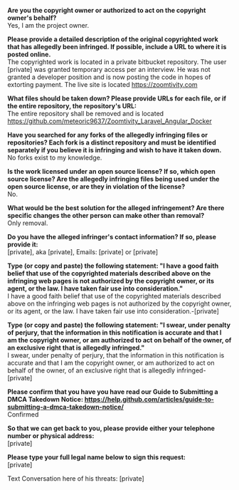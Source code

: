 **Are you the copyright owner or authorized to act on the copyright owner's behalf?**  
Yes, I am the project owner.  

**Please provide a detailed description of the original copyrighted work that has allegedly been infringed. If possible, include a URL to where it is posted online.**  
The copyrighted work is located in a private bitbucket repository. The user [private] was granted temporary access per an interview. He was not granted a developer position and is now posting the code in hopes of extorting payment. The live site is located https://zoomtivity.com  

**What files should be taken down? Please provide URLs for each file, or if the entire repository, the repository's URL:**  
The entire repository shall be removed and is located https://github.com/meteoric9637/Zoomtivity_Laravel_Angular_Docker  

**Have you searched for any forks of the allegedly infringing files or repositories? Each fork is a distinct repository and must be identified separately if you believe it is infringing and wish to have it taken down.**  
No forks exist to my knowledge.  

**Is the work licensed under an open source license? If so, which open source license? Are the allegedly infringing files being used under the open source license, or are they in violation of the license?**  
No.  

**What would be the best solution for the alleged infringement? Are there specific changes the other person can make other than removal?**  
Only removal.  
  
**Do you have the alleged infringer's contact information? If so, please provide it:**  
[private], aka [private], Emails: [private] or [private]

**Type (or copy and paste) the following statement: "I have a good faith belief that use of the copyrighted materials described above on the infringing web pages is not authorized by the copyright owner, or its agent, or the law. I have taken fair use into consideration."**  
I have a good faith belief that use of the copyrighted materials described above on the infringing web pages is not authorized by the copyright owner, or its agent, or the law. I have taken fair use into consideration.-[private]  

**Type (or copy and paste) the following statement: "I swear, under penalty of perjury, that the information in this notification is accurate and that I am the copyright owner, or am authorized to act on behalf of the owner, of an exclusive right that is allegedly infringed."**  
I swear, under penalty of perjury, that the information in this notification is accurate and that I am the copyright owner, or am authorized to act on behalf of the owner, of an exclusive right that is allegedly infringed- [private]    

**Please confirm that you have you have read our Guide to Submitting a DMCA Takedown Notice: https://help.github.com/articles/guide-to-submitting-a-dmca-takedown-notice/**  
Confirmed  

**So that we can get back to you, please provide either your telephone number or physical address:**  
[private]  

**Please type your full legal name below to sign this request:**  
[private]  

Text Conversation here of his threats: [private]
